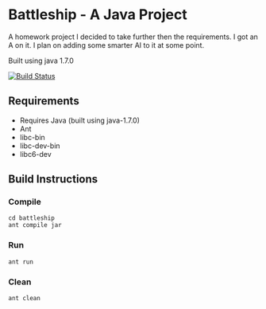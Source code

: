 # Battleship - A Java Project
A homework project I decided to take further then the requirements. I got an A on it. I plan on adding some smarter AI to it at some point.

Built using java 1.7.0

[![Build Status](https://travis-ci.org/madisodr/battleship.svg?branch=master)](https://travis-ci.org/madisodr/battleship)

## Requirements
  - Requires Java (built using java-1.7.0)
  - Ant
  - libc-bin 
  - libc-dev-bin 
  - libc6-dev
  
## Build Instructions
### Compile
```
cd battleship
ant compile jar
```
### Run
``` ant run ```

### Clean
``` ant clean ```
